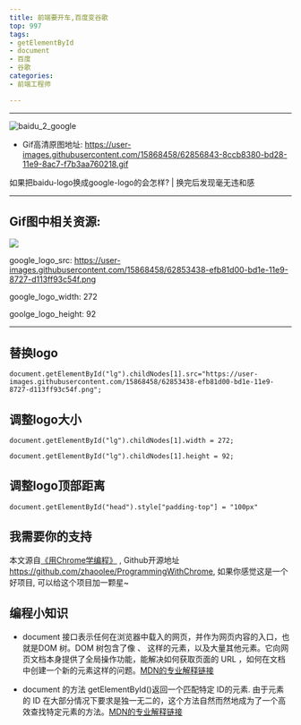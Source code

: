 ```yaml
---
title: 前端要开车,百度变谷歌
top: 997
tags:
- getElementById
- document
- 百度
- 谷歌
categories:
- 前端工程师

---
```


------


![baidu_2_google](https://user-images.githubusercontent.com/15868458/62856847-8e954700-bd28-11e9-8797-76e014ce06d3.gif)

<!-- more -->

- Gif高清原图地址: https://user-images.githubusercontent.com/15868458/62856843-8ccb8380-bd28-11e9-8ac7-f7b3aa760218.gif

如果把baidu-logo换成google-logo的会怎样?  | 换完后发现毫无违和感


---



## Gif图中相关资源:



![](https://user-images.githubusercontent.com/15868458/62853438-efb81d00-bd1e-11e9-8727-d113ff93c54f.png)



google_logo_src:  https://user-images.githubusercontent.com/15868458/62853438-efb81d00-bd1e-11e9-8727-d113ff93c54f.png



google_logo_width: 272

goolge_logo_height: 92

---



## 替换logo

```
document.getElementById("lg").childNodes[1].src="https://user-images.githubusercontent.com/15868458/62853438-efb81d00-bd1e-11e9-8727-d113ff93c54f.png";
```

## 调整logo大小

```
document.getElementById("lg").childNodes[1].width = 272;
```



```
document.getElementById("lg").childNodes[1].height = 92;
```

##  调整logo顶部距离

```
document.getElementById("head").style["padding-top"] = "100px"
```

## 我需要你的支持

本文源自[《用Chrome学编程》](https://github.com/zhaoolee/ProgrammingWithChrome) , Github开源地址 https://github.com/zhaoolee/ProgrammingWithChrome, 如果你感觉这是一个好项目, 可以给这个项目加一颗星~


## 编程小知识

- document 接口表示任何在浏览器中载入的网页，并作为网页内容的入口，也就是DOM 树。DOM 树包含了像 <body> 、<table> 这样的元素，以及大量其他元素。它向网页文档本身提供了全局操作功能，能解决如何获取页面的 URL ，如何在文档中创建一个新的元素这样的问题。[MDN的专业解释链接](https://developer.mozilla.org/zh-CN/docs/Web/API/Document)

- document 的方法 getElementById()返回一个匹配特定 ID的元素. 由于元素的 ID 在大部分情况下要求是独一无二的，这个方法自然而然地成为了一个高效查找特定元素的方法。[MDN的专业解释链接](https://developer.mozilla.org/zh-CN/docs/Web/API/Document/getElementById)
